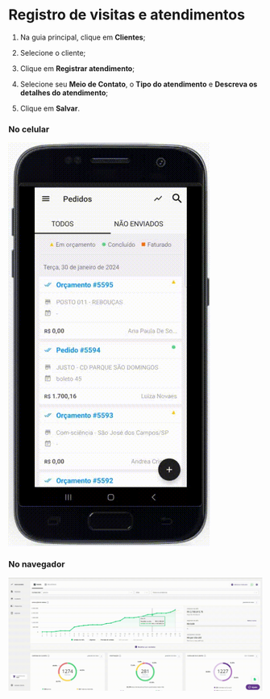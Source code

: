 # Registro de visitas e atendimentos

1. Na guia principal, clique em **Clientes**;

2. Selecione o cliente;

3. Clique em **Registrar atendimento**;

4. Selecione seu **Meio de Contato**, o **Tipo do atendimento** e **Descreva os detalhes do atendimento**;

5. Clique em **Salvar**.

### No celular

![celular](/assets/images/mercos-atendimento-celular.gif#center)

### No navegador

![navegador](/assets/images/mercos-atendimento-navegador.gif#center)